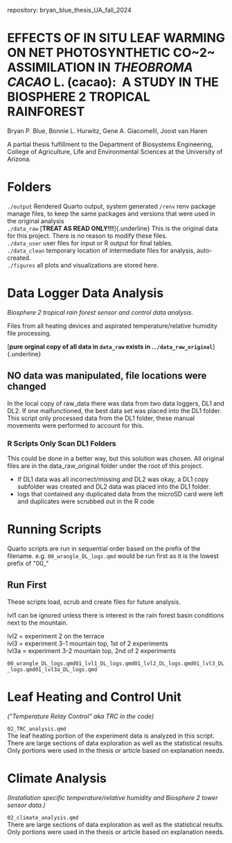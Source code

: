 repository: bryan_blue_thesis_UA_fall_2024

# EFFECTS OF IN SITU LEAF WARMING ON NET PHOTOSYNTHETIC CO~2~ ASSIMILATION IN *THEOBROMA CACAO* L. (cacao):  A STUDY IN THE BIOSPHERE 2 TROPICAL RAINFOREST

Bryan P. Blue, Bonnie L. Hurwitz, Gene A. Giacomelli, Joost van Haren

A partial thesis fulfillment to the Department of Biosystems Engineering, College of Agriculture, Life and Environmental Sciences at the University of Arizona.

# Folders

`./output` Rendered Quarto output, system generated `/renv` renv package manage files, to keep the same packages and versions that were used in the original analysis\
`./data_raw` [**TREAT AS READ ONLY!!!**]{.underline} This is the original data for this project. There is no reason to modify these files.\
`./data_user` user files for input or R output for final tables.\
`./data_clean` temporary location of intermediate files for analysis, auto-created.\
`./figures` all plots and visualizations are stored here.

# Data Logger Data Analysis

*Biosphere 2 tropical rain forest sensor and control data analysis.*

Files from all heating devices and aspirated temperature/relative humidity file processing.

[**pure orginal copy of all data in `data_raw` exists in .`./data_raw_original`**]{.underline}

## NO data was manipulated, file locations were changed

In the local copy of raw_data there was data from two data loggers, DL1 and DL2. If one malfunctioned, the best data set was placed into the DL1 folder. This script only processed data from the DL1 folder, these manual movements were performed to account for this.

### R Scripts Only Scan DL1 Folders

This could be done in a better way, but this solution was chosen. All original files are in the data_raw_original folder under the root of this project.

-   If DL1 data was all incorrect/missing and DL2 was okay, a DL1 copy subfolder was created and DL2 data was placed into the DL1 folder.
-   logs that contained any duplicated data from the microSD card were left and duplicates were scrubbed out in the R code

# Running Scripts

Quarto scripts are run in sequential order based on the prefix of the filename. e.g. `00_wrangle_DL_logs.qmd` would be run first as it is the lowest prefix of "00\_"

## Run First

These scripts load, scrub and create files for future analysis.

lvl1 can be ignored unless there is interest in the rain forest basin conditions next to the mountain.

lvl2 = experiment 2 on the terrace\
lvl3 = experiment 3-1 mountain top, 1st of 2 experiments\
lvl3a = experiment 3-2 mountain top, 2nd of 2 experiments

`00_wrangle_DL_logs.qmd01_lvl1_DL_logs.qmd01_lvl2_DL_logs.qmd01_lvl3_DL_logs.qmd01_lvl3a_DL_logs.qmd`

# Leaf Heating and Control Unit

*("Temperature Relay Control" aka TRC in the code)*

`02_TRC_analysis.qmd`\
The leaf heating portion of the experiment data is analyzed in this script. There are large sections of data exploration as well as the statistical results. Only portions were used in the thesis or article based on explanation needs.

# Climate Analysis

*(Installation specific temperature/relative humidity and Biosphere 2 tower sensor data.)*

`02_climate_analysis.qmd`\
There are large sections of data exploration as well as the statistical results. Only portions were used in the thesis or article based on explanation needs.
